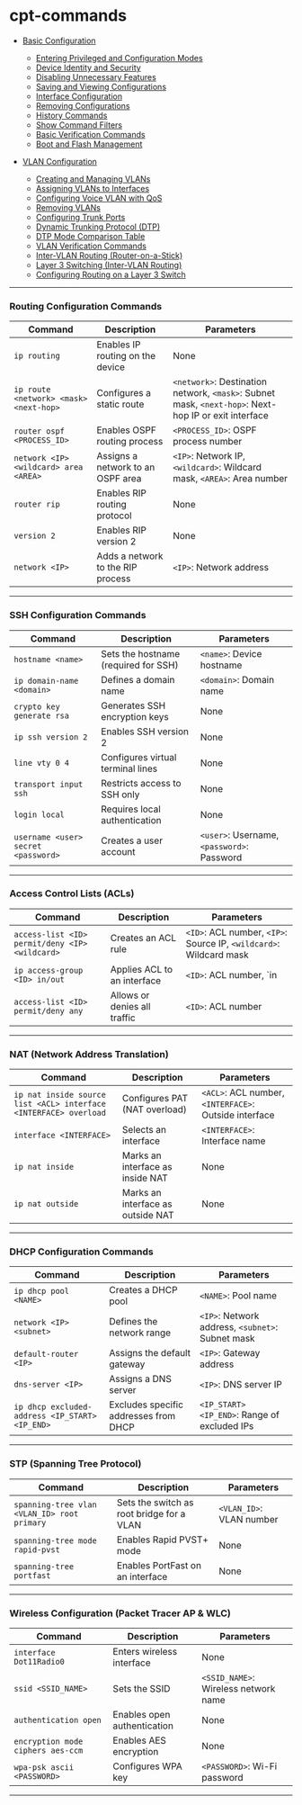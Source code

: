 # cpt-commands

- [Basic Configuration](basic_configuration.md)
    - [Entering Privileged and Configuration Modes](basic_configuration.md#entering-privileged-and-configuration-modes)
    - [Device Identity and Security](basic_configuration.md#device-identity-and-security)
    - [Disabling Unnecessary Features](basic_configuration.md#disabling-unnecessary-features)
    - [Saving and Viewing Configurations](basic_configuration.md#saving-and-viewing-configurations)
    - [Interface Configuration](basic_configuration.md#interface-configuration)
    - [Removing Configurations](basic_configuration.md#removing-configurations)
    - [History Commands](basic_configuration.md#history-commands)
    - [Show Command Filters](basic_configuration.md#show-command-filters)
    - [Basic Verification Commands](basic_configuration.md#basic-verification-commands)
    - [Boot and Flash Management](basic_configuration.md#boot-and-flash-management)

- [VLAN Configuration](vlan_configuration.md)
    - [Creating and Managing VLANs](vlan_configuration.md#creating-and-managing-vlans)
    - [Assigning VLANs to Interfaces](vlan_configuration.md#assigning-vlans-to-interfaces)
    - [Configuring Voice VLAN with QoS](vlan_configuration.md#configuring-voice-vlan-with-qos)
    - [Removing VLANs](vlan_configuration.md#removing-vlans)
    - [Configuring Trunk Ports](vlan_configuration.md#configuring-trunk-ports)
    - [Dynamic Trunking Protocol (DTP)](vlan_configuration.md#dynamic-trunking-protocol-dtp)
    - [DTP Mode Comparison Table](vlan_configuration.md#dtp-mode-comparison-table)
    - [VLAN Verification Commands](vlan_configuration.md#vlan-verification-commands)
    - [Inter-VLAN Routing (Router-on-a-Stick)](vlan_configuration.md#inter-vlan-routing-router-on-a-stick)
    - [Layer 3 Switching (Inter-VLAN Routing)](vlan_configuration.md#layer-3-switching-inter-vlan-routing)
    - [Configuring Routing on a Layer 3 Switch](vlan_configuration.md#configuring-routing-on-a-layer-3-switch)


---


### **Routing Configuration Commands**
| Command | Description | Parameters |
|---------|------------|------------|
| `ip routing` | Enables IP routing on the device | None |
| `ip route <network> <mask> <next-hop>` | Configures a static route | `<network>`: Destination network, `<mask>`: Subnet mask, `<next-hop>`: Next-hop IP or exit interface |
| `router ospf <PROCESS_ID>` | Enables OSPF routing process | `<PROCESS_ID>`: OSPF process number |
| `network <IP> <wildcard> area <AREA>` | Assigns a network to an OSPF area | `<IP>`: Network IP, `<wildcard>`: Wildcard mask, `<AREA>`: Area number |
| `router rip` | Enables RIP routing protocol | None |
| `version 2` | Enables RIP version 2 | None |
| `network <IP>` | Adds a network to the RIP process | `<IP>`: Network address |

---

### **SSH Configuration Commands**
| Command | Description | Parameters |
|---------|------------|------------|
| `hostname <name>` | Sets the hostname (required for SSH) | `<name>`: Device hostname |
| `ip domain-name <domain>` | Defines a domain name | `<domain>`: Domain name |
| `crypto key generate rsa` | Generates SSH encryption keys | None |
| `ip ssh version 2` | Enables SSH version 2 | None |
| `line vty 0 4` | Configures virtual terminal lines | None |
| `transport input ssh` | Restricts access to SSH only | None |
| `login local` | Requires local authentication | None |
| `username <user> secret <password>` | Creates a user account | `<user>`: Username, `<password>`: Password |

---

### **Access Control Lists (ACLs)**
| Command | Description | Parameters |
|---------|------------|------------|
| `access-list <ID> permit/deny <IP> <wildcard>` | Creates an ACL rule | `<ID>`: ACL number, `<IP>`: Source IP, `<wildcard>`: Wildcard mask |
| `ip access-group <ID> in/out` | Applies ACL to an interface | `<ID>`: ACL number, `in|out`: Traffic direction |
| `access-list <ID> permit/deny any` | Allows or denies all traffic | `<ID>`: ACL number |

---

### **NAT (Network Address Translation)**
| Command | Description | Parameters |
|---------|------------|------------|
| `ip nat inside source list <ACL> interface <INTERFACE> overload` | Configures PAT (NAT overload) | `<ACL>`: ACL number, `<INTERFACE>`: Outside interface |
| `interface <INTERFACE>` | Selects an interface | `<INTERFACE>`: Interface name |
| `ip nat inside` | Marks an interface as inside NAT | None |
| `ip nat outside` | Marks an interface as outside NAT | None |

---

### **DHCP Configuration Commands**
| Command | Description | Parameters |
|---------|------------|------------|
| `ip dhcp pool <NAME>` | Creates a DHCP pool | `<NAME>`: Pool name |
| `network <IP> <subnet>` | Defines the network range | `<IP>`: Network address, `<subnet>`: Subnet mask |
| `default-router <IP>` | Assigns the default gateway | `<IP>`: Gateway address |
| `dns-server <IP>` | Assigns a DNS server | `<IP>`: DNS server IP |
| `ip dhcp excluded-address <IP_START> <IP_END>` | Excludes specific addresses from DHCP | `<IP_START> <IP_END>`: Range of excluded IPs |

---

### **STP (Spanning Tree Protocol)**
| Command | Description | Parameters |
|---------|------------|------------|
| `spanning-tree vlan <VLAN_ID> root primary` | Sets the switch as root bridge for a VLAN | `<VLAN_ID>`: VLAN number |
| `spanning-tree mode rapid-pvst` | Enables Rapid PVST+ mode | None |
| `spanning-tree portfast` | Enables PortFast on an interface | None |

---

### **Wireless Configuration (Packet Tracer AP & WLC)**
| Command | Description | Parameters |
|---------|------------|------------|
| `interface Dot11Radio0` | Enters wireless interface | None |
| `ssid <SSID_NAME>` | Sets the SSID | `<SSID_NAME>`: Wireless network name |
| `authentication open` | Enables open authentication | None |
| `encryption mode ciphers aes-ccm` | Enables AES encryption | None |
| `wpa-psk ascii <PASSWORD>` | Configures WPA key | `<PASSWORD>`: Wi-Fi password |

---
